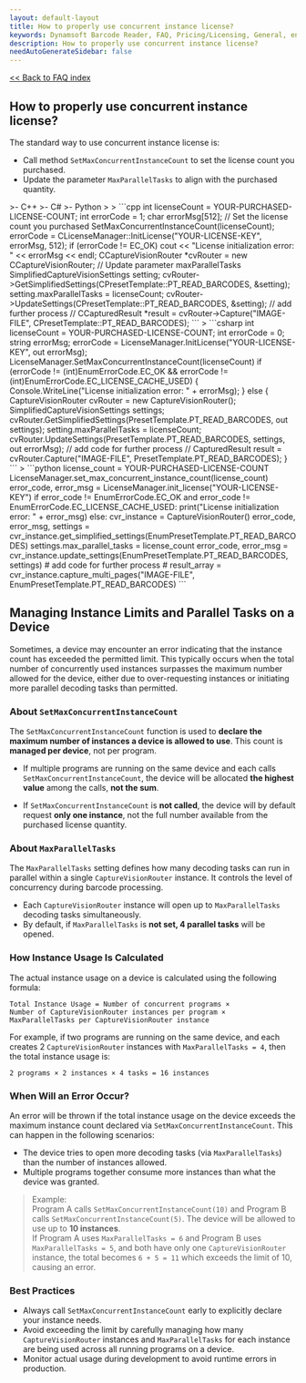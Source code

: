 ```yaml
---
layout: default-layout
title: How to properly use concurrent instance license?
keywords: Dynamsoft Barcode Reader, FAQ, Pricing/Licensing, General, ensure no overuse
description: How to properly use concurrent instance license?
needAutoGenerateSidebar: false
---
```


[<< Back to FAQ index](index.md)

## How to properly use concurrent instance license?

The standard way to use concurrent instance license is:

* Call method `SetMaxConcurrentInstanceCount` to set the license count you purchased.
* Update the parameter `MaxParallelTasks` to align with the purchased quantity.

<div class="sample-code-prefix template2"></div>
   >- C++
   >- C#
   >- Python
   >
>
```cpp
    int licenseCount = YOUR-PURCHASED-LICENSE-COUNT;
    int errorCode = 1;
    char errorMsg[512];
    // Set the license count you purchased
    SetMaxConcurrentInstanceCount(licenseCount);
    errorCode = CLicenseManager::InitLicense("YOUR-LICENSE-KEY", errorMsg, 512);
    if (errorCode != EC_OK)
        cout << "License initialization error: " << errorMsg << endl;
    CCaptureVisionRouter *cvRouter = new CCaptureVisionRouter;
    // Update parameter maxParallelTasks
    SimplifiedCaptureVisionSettings setting;
    cvRouter->GetSimplifiedSettings(CPresetTemplate::PT_READ_BARCODES, &setting);
    setting.maxParallelTasks = licenseCount;
    cvRouter->UpdateSettings(CPresetTemplate::PT_READ_BARCODES, &setting);
    // add further process
    // CCapturedResult *result = cvRouter->Capture("IMAGE-FILE", CPresetTemplate::PT_READ_BARCODES);
```
>
```csharp
    int licenseCount = YOUR-PURCHASED-LICENSE-COUNT;
    int errorCode = 0;
    string errorMsg;
    errorCode = LicenseManager.InitLicense("YOUR-LICENSE-KEY", out errorMsg);
    LicenseManager.SetMaxConcurrentInstanceCount(licenseCount)
    if (errorCode != (int)EnumErrorCode.EC_OK && errorCode != (int)EnumErrorCode.EC_LICENSE_CACHE_USED)
    {
        Console.WriteLine("License initialization error: " + errorMsg);
    }
    else
    {
        CaptureVisionRouter cvRouter = new CaptureVisionRouter();
        SimplifiedCaptureVisionSettings settings;
        cvRouter.GetSimplifiedSettings(PresetTemplate.PT_READ_BARCODES, out settings);
        setting.maxParallelTasks = licenseCount;
        cvRouter.UpdateSettings(PresetTemplate.PT_READ_BARCODES, settings, out errorMsg);
        // add code for further process
        // CapturedResult result = cvRouter.Capture("IMAGE-FILE", PresetTemplate.PT_READ_BARCODES);
    }
```
>
```python
license_count = YOUR-PURCHASED-LICENSE-COUNT
LicenseManager.set_max_concurrent_instance_count(license_count)
error_code, error_msg = LicenseManager.init_license("YOUR-LICENSE-KEY")
if error_code != EnumErrorCode.EC_OK and error_code != EnumErrorCode.EC_LICENSE_CACHE_USED:
    print("License initialization error: " + error_msg)
else:
    cvr_instance = CaptureVisionRouter()
    error_code, error_msg, settings = cvr_instance.get_simplified_settings(EnumPresetTemplate.PT_READ_BARCODES)
    settings.max_parallel_tasks = license_count
    error_code, error_msg = cvr_instance.update_settings(EnumPresetTemplate.PT_READ_BARCODES, settings)
    # add code for further process
    # result_array = cvr_instance.capture_multi_pages("IMAGE-FILE", EnumPresetTemplate.PT_READ_BARCODES)
```

## Managing Instance Limits and Parallel Tasks on a Device

Sometimes, a device may encounter an error indicating that the instance count has exceeded the permitted limit. This typically occurs when the total number of concurrently used instances surpasses the maximum number allowed for the device, either due to over-requesting instances or initiating more parallel decoding tasks than permitted.

### About `SetMaxConcurrentInstanceCount`

The `SetMaxConcurrentInstanceCount` function is used to **declare the maximum number of instances a device is allowed to use**. This count is **managed per device**, not per program.

- If multiple programs are running on the same device and each calls `SetMaxConcurrentInstanceCount`, the device will be allocated **the highest value** among the calls, **not the sum**.

- If `SetMaxConcurrentInstanceCount` is **not called**, the device will by default request **only one instance**, not the full number available from the purchased license quantity.

### About `MaxParallelTasks`

The `MaxParallelTasks` setting defines how many decoding tasks can run in parallel within a single `CaptureVisionRouter` instance. It controls the level of concurrency during barcode processing.

- Each `CaptureVisionRouter` instance will open up to `MaxParallelTasks` decoding tasks simultaneously.
- By default, if `MaxParallelTasks` is **not set, 4 parallel tasks** will be opened.

### How Instance Usage Is Calculated

The actual instance usage on a device is calculated using the following formula:

```text
Total Instance Usage = Number of concurrent programs × 
Number of CaptureVisionRouter instances per program × 
MaxParallelTasks per CaptureVisionRouter instance
```
For example, if two programs are running on the same device, and each creates 2 `CaptureVisionRouter` instances with `MaxParallelTasks = 4`, then the total instance usage is:

`2 programs × 2 instances × 4 tasks = 16 instances`

### When Will an Error Occur?

An error will be thrown if the total instance usage on the device exceeds the maximum instance count declared via `SetMaxConcurrentInstanceCount`. This can happen in the following scenarios:

- The device tries to open more decoding tasks (via `MaxParallelTasks`) than the number of instances allowed.
- Multiple programs together consume more instances than what the device was granted.

>Example:  
>Program A calls `SetMaxConcurrentInstanceCount(10)` and Program B calls `SetMaxConcurrentInstanceCount(5)`. The device will be allowed to use up to **10 instances**.  
>If Program A uses `MaxParallelTasks = 6` and Program B uses `MaxParallelTasks = 5`, and both have only one `CaptureVisionRouter` instance, the total becomes `6 + 5 = 11` which exceeds the limit of 10, causing an error.

### Best Practices

- Always call `SetMaxConcurrentInstanceCount` early to explicitly declare your instance needs.
- Avoid exceeding the limit by carefully managing how many `CaptureVisionRouter` instances and `MaxParallelTasks` for each instance are being used across all running programs on a device.
- Monitor actual usage during development to avoid runtime errors in production.